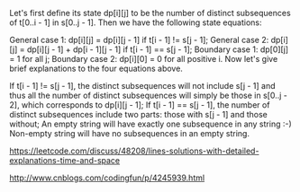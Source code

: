 Let's first define its state dp[i][j] to be the number of distinct subsequences of t[0..i - 1] in s[0..j - 1]. Then we have the following state equations:

General case 1: dp[i][j] = dp[i][j - 1] if t[i - 1] != s[j - 1];
General case 2: dp[i][j] = dp[i][j - 1] + dp[i - 1][j - 1] if t[i - 1] == s[j - 1];
Boundary case 1: dp[0][j] = 1 for all j;
Boundary case 2: dp[i][0] = 0 for all positive i.
Now let's give brief explanations to the four equations above.

If t[i - 1] != s[j - 1], the distinct subsequences will not include s[j - 1] and thus all the number of distinct subsequences will simply be those in s[0..j - 2], which corresponds to dp[i][j - 1];
If t[i - 1] == s[j - 1], the number of distinct subsequences include two parts: those with s[j - 1] and those without;
An empty string will have exactly one subsequence in any string :-)
Non-empty string will have no subsequences in an empty string.

https://leetcode.com/discuss/48208/lines-solutions-with-detailed-explanations-time-and-space

http://www.cnblogs.com/codingfun/p/4245939.html
